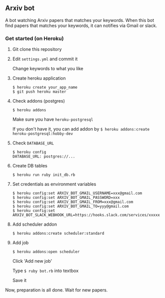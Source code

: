 ## Arxiv bot

A bot watching Arxiv papers that matches your keywords.
When this bot find papers that matches your keywords, it can notifies via Gmail or slack.

### Get started (on Heroku)

1. Git clone this repository
1. Edit `settings.yml` and commit it

    Change keywords to what you like

1. Create heroku application
    ```
    $ heroku create your_app_name
    $ git push heroku master
    ```
1. Check addons (postgres)
    ```
    $ heroku addons
    ```
    Make sure you have `heroku-postgresql`

    If you don't have it, you can add addon by `$ heroku addons:create heroku-postgresql:hobby-dev`
1. Check `DATABASE_URL`
    ```
    $ heroku config
    DATABASE_URL: postgres://...
    ```

1. Create DB tables
    ```
    $ heroku run ruby init_db.rb
    ```

1. Set credentials as environment variables
    ```
    $ heroku config:set ARXIV_BOT_GMAIL_USERNAME=xxx@gmail.com
    $ heroku config:set ARXIV_BOT_GMAIL_PASSWORD=xxx
    $ heroku config:set ARXIV_BOT_GMAIL_FROM=xxx@gmail.com
    $ heroku config:set ARXIV_BOT_GMAIL_TO=yyy@gmail.com
    $ heroku config:set ARXIV_BOT_SLACK_WEBHOOK_URL=https://hooks.slack.com/services/xxxxx
    ```

1. Add scheduler addon
    ```
    $ heroku addons:create scheduler:standard
    ```
1. Add job
    ```
    $ heroku addons:open scheduler
    ```
    Click 'Add new job'

    Type `$ ruby bot.rb` into textbox

    Save it


Now, preparation is all done. Wait for new papers.
